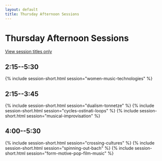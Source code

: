 ```yaml
---
layout: default
title: Thursday Afternoon Sessions
---
```


# Thursday Afternoon Sessions

[View session titles only](index-short)

## 2:15--5:30

{% include session-short.html session="women-music-technologies" %}

## 2:15--3:45

{% include session-short.html session="dualism-tonnetze" %}
{% include session-short.html session="cycles-ostinati-loops" %}
{% include session-short.html session="musical-improvisation" %}

## 4:00--5:30

{% include session-short.html session="crossing-cultures" %}
{% include session-short.html session="spinning-out-bach" %}
{% include session-short.html session="form-motive-pop-film-music" %}
